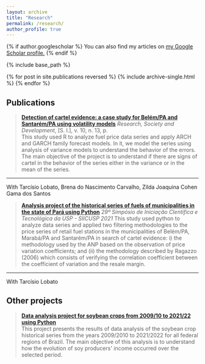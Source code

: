```yaml
---
layout: archive
title: "Research"
permalink: /research/
author_profile: true
---
```


{% if author.googlescholar %}
  You can also find my articles on <u><a href="{{author.googlescholar}}">my Google Scholar profile</a>.</u>
{% endif %}

{% include base_path %}

{% for post in site.publications reversed %}
  {% include archive-single.html %}
{% endfor %}

## Publications
> [**Detection of cartel evidence: a case study for Belém/PA and Santarém/PA using volatility models**](https://rsdjournal.org/index.php/rsd/article/view/21397)
*Research, Society and Development*, [S. l.], v. 10, n. 13, p.  
This study used R to analyze fuel price data series and apply ARCH and GARCH family forecast models. In it, we model the series using analysis of variance models to understand the behavior of the errors. The main objective of the project is to understand if there are signs of cartel in the behavior of the series either in the variance or in the mean of the series.
---
With Tarcísio Lobato, Brena do Nascimento Carvalho, Zilda Joaquina Cohen Gama dos Santos

> [**Analysis project of the historical series of fuels of municipalities in the state of Pará using Python**](https://docs.google.com/presentation/d/1ujuw85dBVfFrFYNTBzde2B_0GW9FhTiO/present?slide=id.p4)                                                                      *29º Simpósio de Iniciação CIentífica e Tecnológica da USP - SIICUSP 2021* 
This study used python to analyze data series and applied two filtering methodologies to the price series of retail fuel stations in the municipalities of Belém/PA, Marabá/PA and Santarém/PA in search of cartel evidence: i) the methodology used by the ANP based on the observation of price variation coefficients; and (ii) the methodology described by Ragazzo (2006) which consists of verifying the correlation coefficient between the coefficient of variation and the resale margin.
---
With Tarcísio Lobato

## Other projects
> [**Data analysis project for soybean crops from 2009/10 to 2021/22 using Python**](https://drive.google.com/file/d/1jCygbScqzbBCeuib1F76vWX-Ry9S_H49/view?usp=sharing)                                                                                                                                                         
This project presents the results of data analysis of the soybean crop historical series from the years 2009/2010 to 2021/2022 for all federal regions of Brazil. The main objective of this analysis is to understand how the evolution of soy producers' income occurred over the selected period. 

